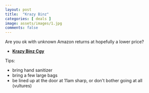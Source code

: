 ```yaml
---
layout: post
title:  "Krazy Binz"
categories: [ deals ]
image: assets/images/1.jpg
comments: false
---
```


Are you ok with unknown Amazon returns at hopefully a lower price?

+ **[Krazy Binz Cgy](https://www.facebook.com/krazyBinzCalgary/)**

Tips:
- bring hand sanitizer
- bring a few large bags
- be lined up at the door at 11am sharp, or don't bother going at all  (vultures)
